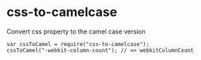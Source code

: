# css-to-camelcase
Convert css property to the camel case version

    var cssToCamel = require("css-to-camelcase");
    cssToCamel("-webkit-column-count"); // => webkitColumnCount


